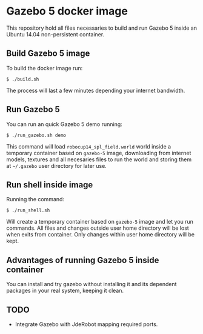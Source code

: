 # Gazebo 5 docker image

This repository hold all files necessaries to build and run Gazebo 5 inside an Ubuntu 14.04 non-persistent container.

## Build Gazebo 5 image

To build the docker image run:

    $ ./build.sh

The process will last a few minutes depending your internet bandwidth.

## Run Gazebo 5

You can run an quick Gazebo 5 demo running:

    $ ./run_gazebo.sh demo

This command will load `robocup14_spl_field.world` world inside a temporary container based on `gazebo-5` image, downloading from internet models, textures and all necesaries files to run the world and storing them at `~/.gazebo` user directory for later use.

## Run shell inside image

Running the command:

    $ ./run_shell.sh

Will create a temporary container based on `gazebo-5` image and let you run commands. All files and changes outside user home directory will be lost when exits from container. Only changes within user home directory will be kept.

## Advantages of running Gazebo 5 inside container

You can install and try gazebo without installing it and its dependent packages in your real system, keeping it clean.

## TODO

* Integrate Gazebo with JdeRobot mapping required ports.
